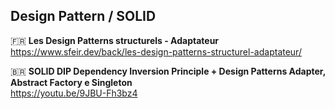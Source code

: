 ## Design Pattern / SOLID

🇫🇷 **Les Design Patterns structurels - Adaptateur**  
https://www.sfeir.dev/back/les-design-patterns-structurel-adaptateur/

🇧🇷 **SOLID DIP Dependency Inversion Principle + Design Patterns Adapter, Abstract Factory e Singleton**  
https://youtu.be/9JBU-Fh3bz4
